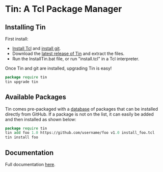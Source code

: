 # Tin: A Tcl Package Manager

## Installing Tin

First install: 
* [Install Tcl](https://www.activestate.com/products/tcl/) and [install git](https://git-scm.com/book/en/v2/Getting-Started-Installing-Git).
* Download the [latest release of Tin](https://github.com/ambaker1/Tin/releases) and extract the files.
* Run the InstallTin.bat file, or run "install.tcl" in a Tcl interpreter.

Once Tin and git are installed, upgrading Tin is easy!
```tcl
package require tin
tin upgrade tin
```

## Available Packages

Tin comes pre-packaged with a [database](tinlist.tcl) of packages that can be installed directly from GitHub.
If a package is not on the list, it can easily be added and then installed as shown below:
```tcl
package require tin
tin add foo 1.0 https://github.com/username/foo v1.0 install_foo.tcl
tin install foo
```

## Documentation

Full documentation [here](https://raw.githubusercontent.com/ambaker1/Tin/main/doc/tin.pdf).
